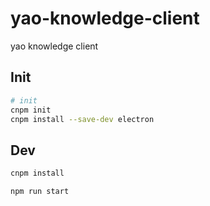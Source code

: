 # yao-knowledge-client

yao knowledge client

## Init

```bash
# init
cnpm init
cnpm install --save-dev electron
```

## Dev

```bash
cnpm install
```

```bash
npm run start
```
